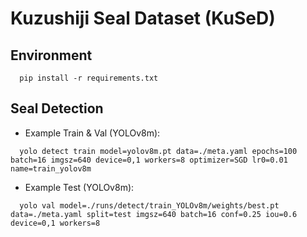 # Kuzushiji Seal Dataset (KuSeD)
## Environment
```
  pip install -r requirements.txt
```

## Seal Detection
* Example Train & Val (YOLOv8m):
```
  yolo detect train model=yolov8m.pt data=./meta.yaml epochs=100 batch=16 imgsz=640 device=0,1 workers=8 optimizer=SGD lr0=0.01 name=train_yolov8m
```
* Example Test (YOLOv8m):
```
  yolo val model=./runs/detect/train_YOLOv8m/weights/best.pt data=./meta.yaml split=test imgsz=640 batch=16 conf=0.25 iou=0.6 device=0,1 workers=8
```
